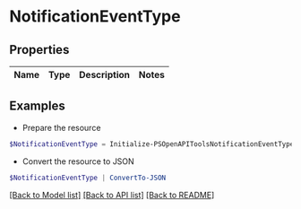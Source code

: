# NotificationEventType
## Properties

Name | Type | Description | Notes
------------ | ------------- | ------------- | -------------

## Examples

- Prepare the resource
```powershell
$NotificationEventType = Initialize-PSOpenAPIToolsNotificationEventType 
```

- Convert the resource to JSON
```powershell
$NotificationEventType | ConvertTo-JSON
```

[[Back to Model list]](../README.md#documentation-for-models) [[Back to API list]](../README.md#documentation-for-api-endpoints) [[Back to README]](../README.md)

